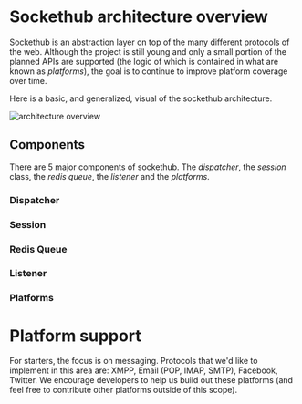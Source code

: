 # Sockethub architecture overview

Sockethub is an abstraction layer on top of the many different protocols of the web. Although the project is still young and only a small portion of the planned APIs are supported (the logic of which is contained in what are known as *platforms*), the goal is to continue to improve platform coverage over time.

Here is a basic, and generalized, visual of the sockethub architecture.

![architecture overview](http://sockethub.org/img/architecture_overview.svg)

## Components

There are 5 major components of sockethub. The *dispatcher*, the *session* class, the *redis queue*, the *listener* and the *platforms*.

### Dispatcher

### Session

### Redis Queue

### Listener

### Platforms


# Platform support

For starters, the focus is on messaging. Protocols that we'd like to implement in this area are: XMPP, Email (POP, IMAP, SMTP), Facebook, Twitter. We encourage developers to help us build out these platforms (and feel free to contribute other platforms outside of this scope).
